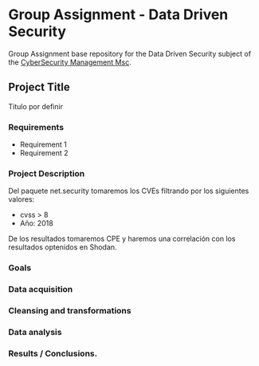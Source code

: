 # Group Assignment - Data Driven Security

Group Assignment base repository for the Data Driven Security subject of the [CyberSecurity Management Msc](https://www.talent.upc.edu/ing/professionals/presentacio/codi/221101/cybersecurity-management/).

## Project Title

Titulo por definir


### Requirements

  - Requirement 1
  - Requirement 2
  
  
### Project Description

Del paquete net.security tomaremos los CVEs filtrando por los siguientes valores:

- cvss > 8
- Año: 2018

De los resultados tomaremos CPE y haremos una correlación con los resultados optenidos en Shodan.

### Goals

### Data acquisition

### Cleansing and transformations

### Data analysis

### Results / Conclusions.
